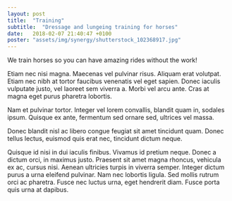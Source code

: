 ```yaml
---
layout: post
title:  "Training"
subtitle:  "Dressage and lungeing training for horses"
date:   2018-02-07 21:40:47 +0100
poster: "assets/img/synergy/shutterstock_102368917.jpg"
---
```


We train horses so you can have amazing rides without the work!

Etiam nec nisi magna. Maecenas vel pulvinar risus. Aliquam erat volutpat. Etiam nec nibh at tortor faucibus venenatis vel eget sapien. Donec iaculis vulputate justo, vel laoreet sem viverra a. Morbi vel arcu ante. Cras at magna eget purus pharetra lobortis.

Nam et pulvinar tortor. Integer vel lorem convallis, blandit quam in, sodales ipsum. Quisque ex ante, fermentum sed ornare sed, ultrices vel massa.

Donec blandit nisl ac libero congue feugiat sit amet tincidunt quam. Donec tellus lectus, euismod quis erat nec, tincidunt dictum neque.

Quisque id nisi in dui iaculis finibus. Vivamus id pretium neque. Donec a dictum orci, in maximus justo. Praesent sit amet magna rhoncus, vehicula ex ac, cursus nisi. Aenean ultricies turpis in viverra semper. Integer dictum purus a urna eleifend pulvinar. Nam nec lobortis ligula. Sed mollis rutrum orci ac pharetra. Fusce nec luctus urna, eget hendrerit diam. Fusce porta quis urna at dapibus.